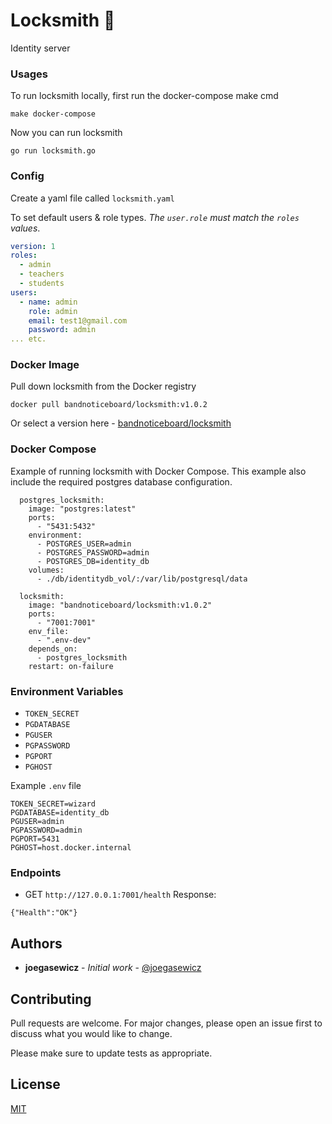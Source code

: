 # Locksmith 🔐
Identity server

### Usages
To run locksmith locally, first run the docker-compose make cmd
```
make docker-compose
```

Now you can run locksmith
```
go run locksmith.go
```

### Config
Create a yaml file called `locksmith.yaml`

To set default users & role types. *The `user.role` must 
match the `roles` values*.
```yaml
version: 1
roles:
  - admin
  - teachers
  - students
users:
  - name: admin
    role: admin
    email: test1@gmail.com
    password: admin
... etc.
```

### Docker Image
Pull down locksmith from the Docker registry 
```
docker pull bandnoticeboard/locksmith:v1.0.2
```

Or select a version here - [bandnoticeboard/locksmith](https://hub.docker.com/r/bandnoticeboard/locksmith)

### Docker Compose
Example of running locksmith with Docker Compose.
This example also include the required postgres database configuration.
```
  postgres_locksmith:
    image: "postgres:latest"
    ports:
      - "5431:5432"
    environment:
      - POSTGRES_USER=admin
      - POSTGRES_PASSWORD=admin
      - POSTGRES_DB=identity_db
    volumes:
      - ./db/identitydb_vol/:/var/lib/postgresql/data

  locksmith:
    image: "bandnoticeboard/locksmith:v1.0.2"
    ports:
      - "7001:7001"
    env_file:
      - ".env-dev"
    depends_on:
      - postgres_locksmith
    restart: on-failure
```

### Environment Variables
- `TOKEN_SECRET`
- `PGDATABASE`
- `PGUSER`
- `PGPASSWORD` 
- `PGPORT`
- `PGHOST`

Example `.env` file
```text
TOKEN_SECRET=wizard
PGDATABASE=identity_db
PGUSER=admin
PGPASSWORD=admin
PGPORT=5431
PGHOST=host.docker.internal
```

### Endpoints
- GET `http://127.0.0.1:7001/health`
Response:
```
{"Health":"OK"}
```
## Authors

* **joegasewicz** - *Initial work* - [@joegasewicz](https://twitter.com/joegasewicz)

## Contributing
Pull requests are welcome. For major changes, please open an issue first to discuss what you would like to change.

Please make sure to update tests as appropriate.
## License
[MIT](https://choosealicense.com/licenses/mit/)